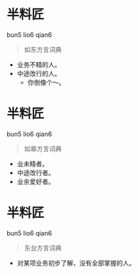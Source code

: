 # 半料匠
bun5 lio6 qian6
> 如东方言词典
- 业务不精的人。
- 中途改行的人。
  - 你倒像个～。

# 半料匠
bun5 lio6 qian6
> 如皋方言词典
- 业未精者。
- 中途改行者。
- 业余爱好者。

# 半料匠
bun5 lio6 qian6
> 东台方言词典
- 对某项业务初步了解，没有全部掌握的人。
